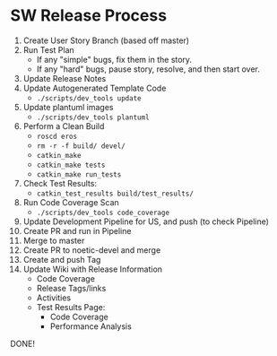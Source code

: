 # SW Release Process
1. Create User Story Branch (based off master)
1. Run Test Plan
   - If any "simple" bugs, fix them in the story.
   - If any "hard" bugs, pause story, resolve, and then start over.
1. Update Release Notes
1. Update Autogenerated Template Code
   - `./scripts/dev_tools update`
1. Update plantuml images
   - `./scripts/dev_tools plantuml`
1. Perform a Clean Build
   - `roscd eros`
   - `rm -r -f build/ devel/`
   - `catkin_make`
   - `catkin_make tests`
   - `catkin_make run_tests`
1. Check Test Results:
   - `catkin_test_results build/test_results/`
1. Run Code Coverage Scan
   - `./scripts/dev_tools code_coverage`
1. Update Development Pipeline for US, and push (to check Pipeline)
1. Create PR and run in Pipeline
1. Merge to master
1. Create PR to noetic-devel and merge
1. Create and push Tag
1. Update Wiki with Release Information
   - Code Coverage
   - Release Tags/links
   - Activities
   - Test Results Page:
     * Code Coverage
     * Performance Analysis


DONE!